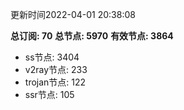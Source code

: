 更新时间2022-04-01 20:38:08

**总订阅: 70**
**总节点: 5970**
**有效节点: 3864**
- ss节点: 3404
- v2ray节点: 233
- trojan节点: 122
- ssr节点: 105
